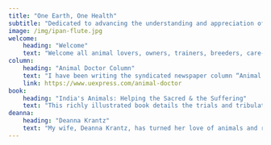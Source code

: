```yaml
---
title: "One Earth, One Health"
subtitle: "Dedicated to advancing the understanding and appreciation of other animals, improving their health and well-being and our relationships with them and the natural world."
image: /img/ipan-flute.jpg
welcome:
    heading: "Welcome"
    text: "Welcome all animal lovers, owners, trainers, breeders, care-providers, and students of animal care, health, welfare and bioethics to my website. I am a veterinarian, graduating from the Royal Veterinary College, London, England in 1962. I did post-graduate research on animal behavior and development in the US, where I now reside, earning a PhD in medicine, and a DSc in ethology/animal behavior from the University of London. I am a member of the British Veterinary Association, the American Holistic Veterinary Medical Association and an Honor Roll member of the American Veterinary Medical Association."
column:
    heading: "Animal Doctor Column"
    text: "I have been writing the syndicated newspaper column “Animal Doctor” for over 40 years and this has given me a wide-angle view of the health and behavioral issues affecting companion animals."
    link: https://www.uexpress.com/animal-doctor
book:
    heading: "India's Animals: Helping the Sacred & the Suffering"
    text: "This richly illustrated book details the trials and tribulations of setting up an animal shelter and free veterinary services in the heart of a unique wildlife region in S. India, the UNESCO designated Nilgiris Biosphere Reserve."
deanna:
    heading: "Deanna Krantz"
    text: "My wife, Deanna Krantz, has turned her love of animals and respect for life into direct action in India. She founded and directed India Project for Animals & Nature (IPAN) to indirectly help the indigenous village and tribal peoples by improving the health and well-being of their farmed animals and of the dogs and cats in these communities. Here is her interview excerpted from People Promoting and People Opposing Animal Rights by John Kistler."
---
```


